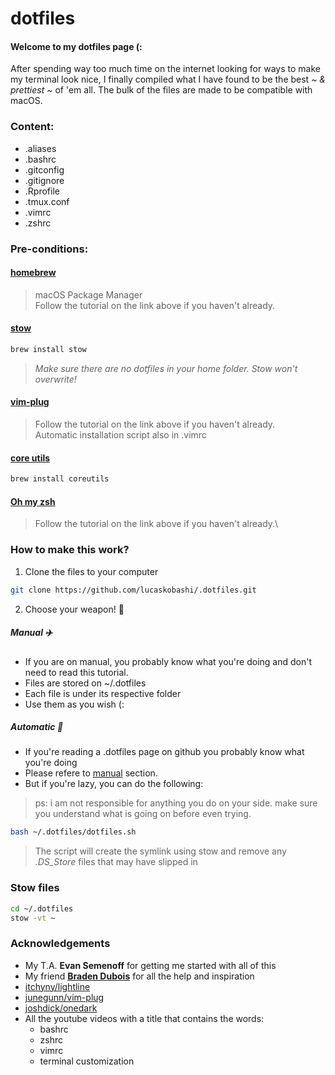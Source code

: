 # dotfiles

#### Welcome to my dotfiles page (:

After spending way too much time on the internet looking for ways to make my terminal look nice, I finally compiled what I have found to be the best *~ & prettiest ~* of 'em all.
The bulk of the files are made to be compatible with macOS.

### Content:
- .aliases
- .bashrc
- .gitconfig
- .gitignore
- .Rprofile
- .tmux.conf
- .vimrc
- .zshrc

### Pre-conditions:

#### [homebrew](https://brew.sh/)

> macOS Package Manager\
Follow the tutorial on the link above if you haven't already.

#### [stow](https://www.gnu.org/software/stow/manual/)
```bash
brew install stow
```

> *Make sure there are no dotfiles in your home folder. Stow won't overwrite!*

#### [vim-plug](https://github.com/junegunn/vim-plug)
> Follow the tutorial on the link above if you haven't already.\
Automatic installation script also in .vimrc

#### [core utils](https://www.gnu.org/software/coreutils/)
```bash
brew install coreutils
```

#### [Oh my zsh](https://ohmyz.sh/)
> Follow the tutorial on the link above if you haven't already.\

### How to make this work?

1. Clone the files to your computer

```bash
git clone https://github.com/lucaskobashi/.dotfiles.git
```

2. Choose your weapon! :gun:

##### Manual :airplane:

- If you are on manual, you probably know what you're doing and don't need to read this tutorial.
- Files are stored on ~/.dotfiles
- Each file is under its respective folder
- Use them as you wish (:

##### Automatic :rocket:

- If you're reading a .dotfiles page on github you probably know what you're doing
- Please refere to [manual](#manual-airplane) section.
- But if you're lazy, you can do the following:

> ps: i am not responsible for anything you do on your side. make sure you understand what is going on before even trying.

```bash
bash ~/.dotfiles/dotfiles.sh
```
>The script will create the symlink using stow and remove any _.DS_Store_ files that may have slipped in

### Stow files
```bash
cd ~/.dotfiles
stow -vt ~
```

### Acknowledgements

- My T.A. **Evan Semenoff** for getting me started with all of this
- My friend **[Braden Dubois](https://bradendubois.dev)** for all the help and inspiration
- [itchyny/lightline](https://github.com/itchyny/lightline.vim)
- [junegunn/vim-plug](https://github.com/junegunn/vim-plug)
- [joshdick/onedark](https://github.com/joshdick/onedark.vim)
- All the youtube videos with a title that contains the words:
    * bashrc
    * zshrc
    * vimrc
    * terminal customization

